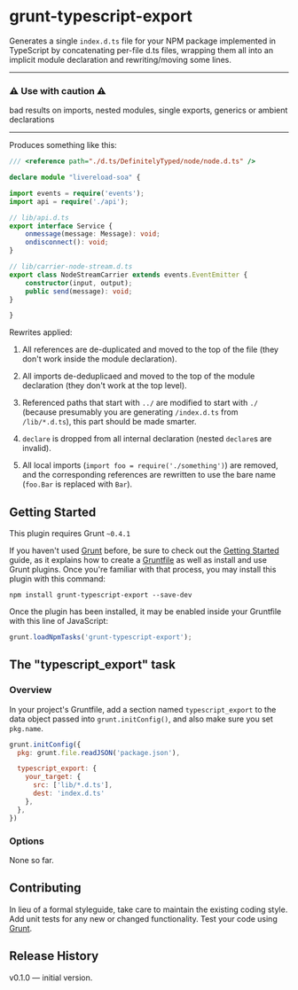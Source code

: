 # grunt-typescript-export

Generates a single `index.d.ts` file for your NPM package implemented in TypeScript by concatenating per-file d.ts files, wrapping them all into an implicit module declaration and rewriting/moving some lines.

---


### :warning: Use with caution :warning: 

bad results on imports, nested modules, single exports, generics or ambient declarations

---

Produces something like this:

```typescript
/// <reference path="./d.ts/DefinitelyTyped/node/node.d.ts" />

declare module "livereload-soa" {

import events = require('events');
import api = require('./api');

// lib/api.d.ts
export interface Service {
    onmessage(message: Message): void;
    ondisconnect(): void;
}

// lib/carrier-node-stream.d.ts
export class NodeStreamCarrier extends events.EventEmitter {
    constructor(input, output);
    public send(message): void;
}

}
```

Rewrites applied:

1. All references are de-duplicated and moved to the top of the file (they don't work inside the module declaration).

2. All imports de-deduplicaed and moved to the top of the module declaration (they don't work at the top level).

3. Referenced paths that start with `../` are modified to start with `./` (because presumably you are generating `/index.d.ts` from `/lib/*.d.ts`), this part should be made smarter.

4. `declare` is dropped from all internal declaration (nested `declare`s are invalid).

5. All local imports (`import foo = require('./something')`) are removed, and the corresponding references are rewritten to use the bare name (`foo.Bar` is replaced with `Bar`).


## Getting Started

This plugin requires Grunt `~0.4.1`

If you haven't used [Grunt](http://gruntjs.com/) before, be sure to check out the [Getting Started](http://gruntjs.com/getting-started) guide, as it explains how to create a [Gruntfile](http://gruntjs.com/sample-gruntfile) as well as install and use Grunt plugins. Once you're familiar with that process, you may install this plugin with this command:

```shell
npm install grunt-typescript-export --save-dev
```

Once the plugin has been installed, it may be enabled inside your Gruntfile with this line of JavaScript:

```js
grunt.loadNpmTasks('grunt-typescript-export');
```

## The "typescript_export" task

### Overview

In your project's Gruntfile, add a section named `typescript_export` to the data object passed into `grunt.initConfig()`, and also make sure you set `pkg.name`.

```js
grunt.initConfig({
  pkg: grunt.file.readJSON('package.json'),

  typescript_export: {
    your_target: {
      src: ['lib/*.d.ts'],
      dest: 'index.d.ts'
    },
  },
})
```

### Options

None so far.


## Contributing
In lieu of a formal styleguide, take care to maintain the existing coding style. Add unit tests for any new or changed functionality. Test your code using [Grunt](http://gruntjs.com/).

## Release History

v0.1.0 — initial version.
